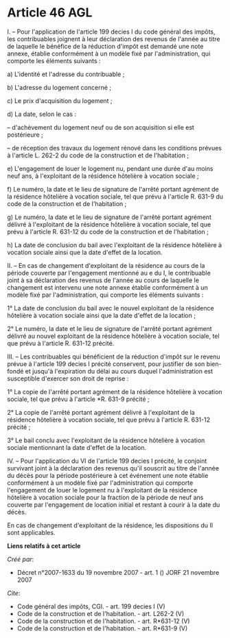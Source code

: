 # Article 46 AGL

I. – Pour l'application de l'article 199 decies I du code général des impôts, les contribuables joignent à leur déclaration
des revenus de l'année au titre de laquelle le bénéfice de la réduction d'impôt est demandé une note annexe, établie
conformément à un modèle fixé par l'administration, qui comporte les éléments suivants :

a) L'identité et l'adresse du contribuable ;

b) L'adresse du logement concerné ;

c) Le prix d'acquisition du logement ;

d) La date, selon le cas :

– d'achèvement du logement neuf ou de son acquisition si elle est postérieure ;

– de réception des travaux du logement rénové dans les conditions prévues à l'article L. 262-2 du code de la construction et
de l'habitation ;

e) L'engagement de louer le logement nu, pendant une durée d'au moins neuf ans, à l'exploitant de la résidence hôtelière à
vocation sociale ;

f) Le numéro, la date et le lieu de signature de l'arrêté portant agrément de la résidence hôtelière à vocation sociale, tel
que prévu à l'article R. 631-9 du code de la construction et de l'habitation ;

g) Le numéro, la date et le lieu de signature de l'arrêté portant agrément délivré à l'exploitant de la résidence hôtelière à
vocation sociale, tel que prévu à l'article R. 631-12 du code de la construction et de l'habitation ;

h) La date de conclusion du bail avec l'exploitant de la résidence hôtelière à vocation sociale ainsi que la date d'effet de
la location.

II. – En cas de changement d'exploitant de la résidence au cours de la période couverte par l'engagement mentionné au e du I,
le contribuable joint à sa déclaration des revenus de l'année au cours de laquelle le changement est intervenu une note
annexe établie conformément à un modèle fixé par l'administration, qui comporte les éléments suivants :

1° La date de conclusion du bail avec le nouvel exploitant de la résidence hôtelière à vocation sociale ainsi que la date
d'effet de la location ;

2° Le numéro, la date et le lieu de signature de l'arrêté portant agrément délivré au nouvel exploitant de la résidence
hôtelière à vocation sociale, tel que prévu à l'article R. 631-12 précité.

III. – Les contribuables qui bénéficient de la réduction d'impôt sur le revenu prévue à l'article 199 decies I précité
conservent, pour justifier de son bien-fondé et jusqu'à l'expiration du délai au cours duquel l'administration est
susceptible d'exercer son droit de reprise :

1° La copie de l'arrêté portant agrément de la résidence hôtelière à vocation sociale, tel que prévu à l'article *R. 631-9
précité ;

2° La copie de l'arrêté portant agrément délivré à l'exploitant de la résidence hôtelière à vocation sociale, tel que prévu à
l'article R. 631-12 précité ;

3° Le bail conclu avec l'exploitant de la résidence hôtelière à vocation sociale mentionnant la date d'effet de la location.

IV. – Pour l'application du VI de l'article 199 decies I précité, le conjoint survivant joint à la déclaration des revenus
qu'il souscrit au titre de l'année du décès pour la période postérieure à cet événement une note établie conformément à un
modèle fixé par l'administration qui comporte l'engagement de louer le logement nu à l'exploitant de la résidence hôtelière à
vocation sociale pour la fraction de la période de neuf ans couverte par l'engagement de location initial et restant à courir
à la date du décès.

En cas de changement d'exploitant de la résidence, les dispositions du II sont applicables.

**Liens relatifs à cet article**

_Créé par_:

  - Décret n°2007-1633 du 19 novembre 2007 - art. 1 () JORF 21 novembre 2007

_Cite_:

  - Code général des impôts, CGI. - art. 199 decies I (V)
  - Code de la construction et de l'habitation. - art. L262-2 (V)
  - Code de la construction et de l'habitation. - art. R*631-12 (V)
  - Code de la construction et de l'habitation. - art. R*631-9 (V)
